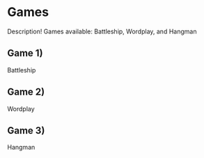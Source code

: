 # Games

Description!
Games available: Battleship, Wordplay, and Hangman

## Game 1)
Battleship

## Game 2)
Wordplay

## Game 3)
Hangman